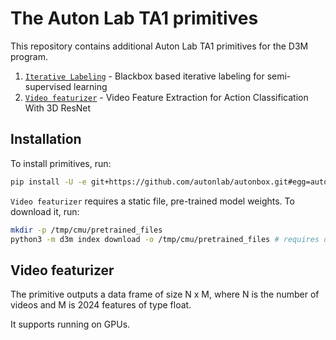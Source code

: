 # The Auton Lab TA1 primitives

This repository contains additional Auton Lab TA1 primitives for the D3M program.

1. [`Iterative Labeling`](autonbox/iterative_labeling.py) - Blackbox based iterative labeling for semi-supervised learning
1. [`Video featurizer`](autonbox/resnext101_kinetics_video_features.py) - Video Feature Extraction for Action Classification With 3D ResNet

## Installation
To install primitives, run:
```bash
pip install -U -e git+https://github.com/autonlab/autonbox.git#egg=autonbox
```

`Video featurizer` requires a static file, pre-trained model weights.
To download it, run: 
```bash
mkdir -p /tmp/cmu/pretrained_files
python3 -m d3m index download -o /tmp/cmu/pretrained_files # requires d3m core
```

## Video featurizer
The primitive outputs a data frame of size N x M, where N is the number of videos and M is 2024 features of type float.

It supports running on GPUs.
